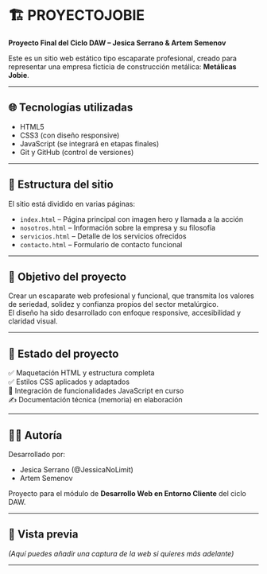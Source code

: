 # 🏗️ PROYECTOJOBIE

**Proyecto Final del Ciclo DAW – Jesica Serrano & Artem Semenov**

Este es un sitio web estático tipo escaparate profesional, creado para representar una empresa ficticia de construcción metálica: **Metálicas Jobie**.

---

## 🌐 Tecnologías utilizadas

- HTML5
- CSS3 (con diseño responsive)
- JavaScript (se integrará en etapas finales)
- Git y GitHub (control de versiones)


---

## 📁 Estructura del sitio

El sitio está dividido en varias páginas:

- `index.html` – Página principal con imagen hero y llamada a la acción
- `nosotros.html` – Información sobre la empresa y su filosofía
- `servicios.html` – Detalle de los servicios ofrecidos
- `contacto.html` – Formulario de contacto funcional

---

## 🎯 Objetivo del proyecto

Crear un escaparate web profesional y funcional, que transmita los valores de seriedad, solidez y confianza propios del sector metalúrgico.  
El diseño ha sido desarrollado con enfoque responsive, accesibilidad y claridad visual.

---

## 📌 Estado del proyecto

✅ Maquetación HTML y estructura completa  
✅ Estilos CSS aplicados y adaptados  
🚧 Integración de funcionalidades JavaScript en curso  
✍️ Documentación técnica (memoria) en elaboración

---

## 🧑‍💻 Autoría

Desarrollado por:

- Jesica Serrano (@JessicaNoLimit)  
- Artem Semenov

Proyecto para el módulo de **Desarrollo Web en Entorno Cliente** del ciclo DAW.

---

## 📸 Vista previa

*(Aquí puedes añadir una captura de la web si quieres más adelante)*

---
